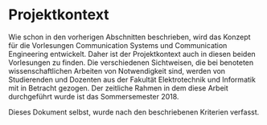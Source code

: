 # Projektkontext

Wie schon in den vorherigen Abschnitten beschrieben, wird das Konzept für die Vorlesungen Communication Systems und Communication Engineering entwickelt. Daher ist der Projektkontext auch in diesen beiden Vorlesungen zu finden. Die verschiedenen Sichtweisen, die bei benoteten wissenschaftlichen Arbeiten von Notwendigkeit sind, werden von Studierenden und Dozenten aus der Fakultät Elektrotechnik und Informatik mit in Betracht gezogen. Der zeitliche Rahmen in dem diese Arbeit durchgeführt wurde ist das Sommersemester 2018.

Dieses Dokument selbst, wurde nach den beschriebenen Kriterien verfasst.
